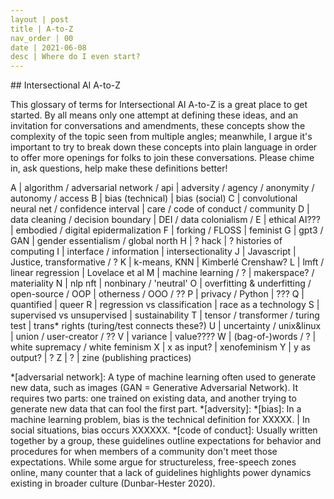 ```yaml
---
layout | post
title | A-to-Z
nav_order | 00
date | 2021-06-08
desc | Where do I even start?
---
```


<main class="zine">
<section class="zine-page page-1" markdown="1">
## Intersectional AI A-to-Z 

This glossary of terms for Intersectional AI A-to-Z is a great place to get started. By all means only one attempt at defining these ideas, and an invitation for conversations and amendments, these concepts show the complexity of the topic seen from multiple angles; meanwhile, I argue it's important to try to break down these concepts into plain language in order to offer more openings for folks to join these conversations. Please chime in, ask questions, help make these definitions better!
</section>

<section class="zine-page page-2" markdown="1">
A | algorithm / adversarial network / api	| adversity / agency / anonymity / autonomy / access
B | bias (technical)	| bias (social)
C | convolutional neural net / confidence interval | care / code of conduct / community
D | data cleaning / decision boundary 	| DEI / data colonialism /  
E | ethical AI??? 	| embodied / digital epidermalization
F | forking / FLOSS 	| feminist
G | gpt3 / GAN 	| gender essentialism / global north
H | ? hack 	| ? histories of computing
I | interface / information	| intersectionality
J | Javascript 	| Justice, transformative / ?
K | k-means, KNN 	| Kimberlé Crenshaw?
L | lmft / linear regression 	| Lovelace et al
M | machine learning / ? 	| makerspace? / materiality
N | nlp nft 	| nonbinary / 'neutral'
O | overfitting & underfitting / open-source / OOP | otherness / OOO / ??
P | privacy / Python 	| ???
Q | quantified  	| queer 
R | regression vs classification 	| race as a technology 
S | supervised vs unsupervised 	| sustainability 
T | tensor / transformer / turing test	| trans* rights  (turing/test connects these?)
U | uncertainty / unix&linux 	| union / user-creator / ?? 
V | variance 	| value????
W | (bag-of-)words / ?	| white supremacy / white feminism
X | x as input? 	| xenofeminism
Y | y as output? 	| ?
Z | ? 	| zine (publishing practices)

</section>
</main>

*[adversarial network]: A type of machine learning often used to generate new data, such as images (GAN = Generative Adversarial Network). It requires two parts: one trained on existing data, and another trying to generate new data that can fool the first part. 
*[adversity]: 
*[bias]: In a machine learning problem, bias is the technical definition for XXXXX. | In social situations, bias occurs XXXXXX.
*[code of conduct]: Usually written together by a group, these guidelines outline expectations for behavior and procedures for when members of a community don't meet those expectations. While some argue for structureless, free-speech zones online, many counter that a lack of guidelines highlights power dynamics existing in broader culture (Dunbar-Hester 2020).

